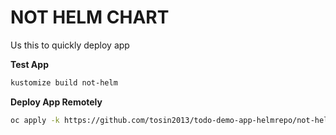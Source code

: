 # NOT HELM CHART
Us this to quickly deploy app 

**Test App**
```bash
kustomize build not-helm
```

**Deploy App Remotely**
```bash 
oc apply -k https://github.com/tosin2013/todo-demo-app-helmrepo/not-helm
```